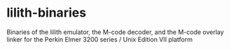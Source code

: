 # lilith-binaries
Binaries of the lilith emulator, the M-code decoder, and the M-code overlay linker for the Perkin Elmer 3200 series / Unix Edition VII platform
